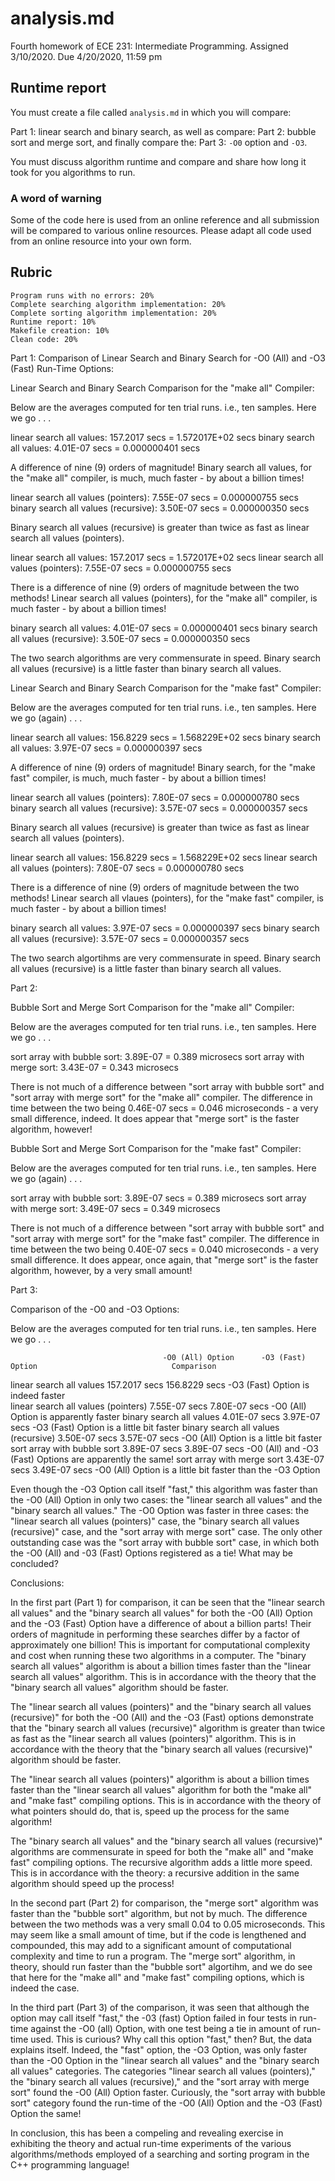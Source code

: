 
# analysis.md


Fourth homework of ECE 231: Intermediate Programming. Assigned 3/10/2020. Due 4/20/2020, 11:59 pm


## Runtime report
You must create a file called `analysis.md` in which you will compare:

Part 1: linear search and binary search, as well as compare:
Part 2: bubble sort and merge sort, and finally compare the:
Part 3: `-O0` option and `-O3`. 

You must discuss algorithm runtime and compare and share how long it took for you algorithms to run.


### A word of warning
Some of the code here is used from an online reference and all submission will be compared to various online resources. Please adapt all code used from an online resource into your own form. 


## Rubric
    Program runs with no errors: 20%
    Complete searching algorithm implementation: 20%
    Complete sorting algorithm implementation: 20%
    Runtime report: 10%
    Makefile creation: 10%
    Clean code: 20%




Part 1: Comparison of Linear Search and Binary Search for -O0 (All) and -O3 (Fast) Run-Time Options:



Linear Search and Binary Search Comparison for the "make all" Compiler:

  Below are the averages computed for ten trial runs. i.e., ten samples. Here we go . . .


linear search all values:     157.2017 secs = 1.572017E+02 secs
binary search all values:     4.01E-07 secs = 0.000000401 secs

  A difference of nine (9) orders of magnitude! Binary search all values, for the "make all" compiler, is much, much faster - by about a billion times!


linear search all values (pointers):     7.55E-07 secs = 0.000000755 secs
binary search all values (recursive):    3.50E-07 secs = 0.000000350 secs

  Binary search all values (recursive) is greater than twice as fast as linear search all values (pointers).


linear search all values:                157.2017 secs = 1.572017E+02 secs
linear search all values (pointers):     7.55E-07 secs = 0.000000755 secs

  There is a difference of nine (9) orders of magnitude between the two methods! Linear search all values (pointers), for the "make all" compiler, is much faster - by about a billion times!


binary search all values:                4.01E-07 secs = 0.000000401 secs
binary search all values (recursive):    3.50E-07 secs = 0.000000350 secs

  The two search algorithms are very commensurate in speed. Binary search all values (recursive) is a little faster than binary search all values.



Linear Search and Binary Search Comparison for the "make fast" Compiler:

  Below are the averages computed for ten trial runs. i.e., ten samples. Here we go (again) . . .


linear search all values:     156.8229 secs = 1.568229E+02 secs
binary search all values:     3.97E-07 secs = 0.000000397 secs 

  A difference of nine (9) orders of magnitude! Binary search, for the "make fast" compiler, is much, much faster - by about a billion times!


linear search all values (pointers):     7.80E-07 secs = 0.000000780 secs
binary search all values (recursive):    3.57E-07 secs = 0.000000357 secs

  Binary search all values (recursive) is greater than twice as fast as linear search all values (pointers).


linear search all values:                156.8229 secs = 1.568229E+02 secs
linear search all values (pointers):     7.80E-07 secs = 0.000000780 secs

  There is a difference of nine (9) orders of magnitude between the two methods! Linear search all vlaues (pointers), for the "make fast" compiler, is much faster - by about a billion times!


binary search all values:                3.97E-07 secs = 0.000000397 secs
binary search all values (recursive):    3.57E-07 secs = 0.000000357 secs

  The two search algortihms are very commensurate in speed. Binary search all values (recursive) is a little faster than binary search all values.




Part 2:



Bubble Sort and Merge Sort Comparison for the "make all" Compiler:

  Below are the averages computed for ten trial runs. i.e., ten samples. Here we go . . .
 

sort array with bubble sort:    3.89E-07 = 0.389 microsecs
sort array with merge sort:     3.43E-07 = 0.343 microsecs

  There is not much of a difference between "sort array with bubble sort" and "sort array with merge sort" for the "make all" compiler. The difference in time between the two being 0.46E-07 secs = 0.046 microseconds - a very small difference, indeed. It does appear that "merge sort" is the faster algorithm, however!



Bubble Sort and Merge Sort Comparison for the "make fast" Compiler:

  Below are the averages computed for ten trial runs. i.e., ten samples. Here we go (again) . . .
 
 
sort array with bubble sort:    3.89E-07 secs = 0.389 microsecs
sort array with merge sort:     3.49E-07 secs = 0.349 microsecs

  There is not much of a difference between "sort array with bubble sort" and "sort array with merge sort" for the "make fast" compiler. The difference in time between the two being 0.40E-07 secs = 0.040 microseconds - a very small difference. It does appear, once again, that "merge sort" is the faster algorithm, however, by a very small amount!




Part 3:



Comparison of the -O0 and -O3 Options:

  Below are the averages computed for ten trial runs. i.e., ten samples. Here we go . . .
 

                                      -O0 (All) Option      -O3 (Fast) Option                              Comparison

linear search all values                157.2017 secs         156.8229 secs         -O3 (Fast) Option is indeed faster      
linear search all values (pointers)     7.55E-07 secs         7.80E-07 secs         -O0 (All) Option is apparently faster
binary search all values                4.01E-07 secs         3.97E-07 secs         -O3 (Fast) Option is a little bit faster
binary search all values (recursive)    3.50E-07 secs         3.57E-07 secs         -O0 (All) Option is a little bit faster
sort array with bubble sort             3.89E-07 secs         3.89E-07 secs         -O0 (All) and -O3 (Fast) Options are apparently the same!
sort array with merge sort              3.43E-07 secs         3.49E-07 secs         -O0 (All) Option is a little bit faster than the -O3 Option

  Even though the -O3 Option call itself "fast," this algorithm was faster than the -O0 (All) Option in only two cases: the "linear search all values" and the "binary search all values." The -O0 Option was faster in three cases: the "linear search all values (pointers)" case, the "binary search all values (recursive)" case, and the "sort array with merge sort" case. The only other outstanding case was the "sort array with bubble sort" case, in which both the -O0 (All) and -03 (Fast) Options registered as a tie! What may be concluded?




Conclusions:



  In the first part (Part 1) for comparison, it can be seen that the "linear search all values" and the "binary search all values" for both the -O0 (All) Option and the -O3 (Fast) Option have a difference of about a billion parts! Their orders of magnitude in performing these searches differ by a factor of approximately one billion! This is important for computational complexity and cost when running these two algorithms in a computer. The "binary search all values" algorithm is about a billion times faster than the "linear search all values" algorithm. This is in accordance with the theory that the "binary search all values" algorithm should be faster.  

  The "linear search all values (pointers)" and the "binary search all values (recursive)" for both the -O0 (All) and the -O3 (Fast) options demonstrate that the "binary search all values (recursive)" algorithm is greater than twice as fast as the "linear search all values (pointers)" algorithm. This is in accordance with the theory that the "binary search all values (recursive)" algorithm should be faster.

  The "linear search all values (pointers)" algorithm is about a billion times faster than the "linear search all values" algorithm for both the "make all" and "make fast" compiling options. This is in accordance with the theory of what pointers should do, that is, speed up the process for the same algorithm!

  The "binary search all values" and the "binary search all values (recursive)" algorithms are commensurate in speed for both the "make all" and "make fast" compiling options. The recursive algorithm adds a little more speed. This is in accordance with the theory: a recursive addition in the same algorithm should speed up the process! 


  In the second part (Part 2) for comparison, the "merge sort" algorithm was faster than the "bubble sort" algorithm, but not by much. The difference between the two methods was a very small 0.04 to 0.05 microseconds. This may seem like a small amount of time, but if the code is lengthened and compounded, this may add to a significant amount of computational complexity and time to run a program. The "merge sort" algorithm, in theory, should run faster than the "bubble sort" algortihm, and we do see that here for the "make all" and "make fast" compiling options, which is indeed the case.  


  In the third part (Part 3) of the comparison, it was seen that although the option may call itself "fast," the -03 (fast) Option failed in four tests in run-time against the -O0 (all) Option, with one test being a tie in amount of run-time used. This is curious? Why call this option "fast," then? But, the data explains itself. Indeed, the "fast" option, the -O3 Option, was only faster than the -O0 Option in the "linear search all values" and the "binary search all values" categories. The categories "linear search all values (pointers)," the "binary search all values (recursive)," and the "sort array with merge sort" found the -O0 (All) Option faster. Curiously, the "sort array with bubble sort" category found the run-time of the -O0 (All) Option and the -O3 (Fast) Option the same!


  In conclusion, this has been a compeling and revealing exercise in exhibiting the theory and actual run-time experiments of the various algorithms/methods employed of a searching and sorting program in the C++ programming language!




